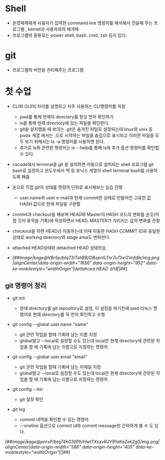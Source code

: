 # Shell
* 운영체제에게 사용자가 입력한 command line 명렁어를 해석해서 전달해 주는 프로그램 , kernel과 사용자와의 매개체
* 프로그램의 종류로는 power shell, bash, cmd, zsh 등이 있다.

# git
* 프로그램의 버전을 관리해주는 프로그램


# 첫 수업
* CLI와 GUI의 차이를 설명하고 자주 사용하는 CLI명령어를 익힘
    * pwd를 통해 현재의 directory를 항상 먼저 확인하기 
    * ls를 통해 현재 directory에 있는 파일을 확인한다.
    * git을 설치했을 때 보이는 .git은 숨겨진 파일로 설정되는데 linux와 unix 등 posix 계열 에서는 .으로 시작하는 파일을 숨김으로 표시되고 이러한 파일을 모두 보기 위해서는 ls -a 명령어를 사용하면 된다.
    * 추가로 ls와 관련한 명령어는 ls --help를 통해 ls에 추가 옵션 명령어를 확인할 수 있다.

* vscode에서 terminal을 git 을 설치하면 자동으로 설치되는 shell 프로그램 git bash로 설정하고 윈도우에서 맥 등 유닉스 계열의 shell terminal bash를 사용하도록 해줌
* 손으로 직접 git의 상태를 명렁어 단위로 표시해보는 실습 진행
    * user.name와 user e-mail과 현재 commit한 상태로 만들어진 고유한 값 HASH 값으로 현재 파일을 구분함

* commit과 checkout을 해보며 HEAD와 Master의 HASH 코드의 변화를 손깃(직접 깃의 동작을 기록)에 작성하면서 HEAD, MASTER가 가리키는 값의 변화를 관찰

* checkout을 하면 HEAD가 이동하는데 이때 이동한 HASH COMMIT ID와 동일한 상태로 working directory와 stage area도 변화한다.

* attached HEAD상태와 detached HEAD 상태학습
* [##_Image|kage@VBr5p/btq73iTshBB/OBxpnILTnr7uTheGVofdlk/img.png|alignCenter|data-origin-width="1656" data-origin-height="952" data-ke-mobilestyle="widthOrigin"|dettahced HEAD 상태||_##]


## git 명령어 정리
* git init
    * 현재 directory를 git repository로 설정, 이 설정을 하기전에 pwd 리눅스 명령어로 현재 directory를 꼭 먼저 확인하고 수행

* git config --global user.name "name"
    * git 관련 작업을 할때 기록에 남는 이름 지정
    * global말고 --local로 설정할 수도 있는데 local은 현재 directory에 관련된 작업을 할 때 기록에 남는 이름으로 지정하는 명령어
* git config --global user.email "email"
    * git 관련 작업을 할때 기록에 남는 이메일 지정
    * global말고 --local로 설정할 수도 있는데 local은 현재 directory에 관련된 작업을 할 때 기록에 남는 이름으로 지정하는 명령어

* git config --list
    * git 설정 확인

* git log
    * commit 내역을 확인할 수 있는 명령어
    * --oneline 옵션으로 commit id와 commit message만 간략하게 볼 수 도 있다.

[##_Image|kage@pnrxP/btq74h030Ph/HwITXsxvRJY91aKaZek2g0/img.png|alignCenter|data-origin-width="586" data-origin-height="405" data-ke-mobilestyle="widthOrigin"|||_##]
